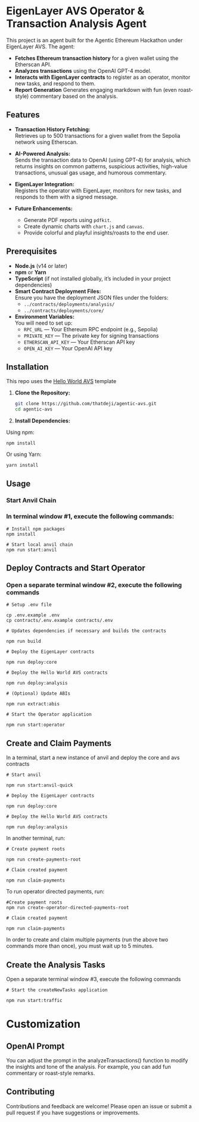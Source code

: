 # EigenLayer AVS Operator & Transaction Analysis Agent

This project is an agent built for the Agentic Ethereum Hackathon under EigenLayer AVS. The agent:

- **Fetches Ethereum transaction history** for a given wallet using the Etherscan API.
- **Analyzes transactions** using the OpenAI GPT-4 model.
- **Interacts with EigenLayer contracts** to register as an operator, monitor new tasks, and respond to them.
- **Report Generation** Generates engaging markdown with fun (even roast-style) commentary based on the analysis.

## Features

- **Transaction History Fetching:**  
  Retrieves up to 500 transactions for a given wallet from the Sepolia network using Etherscan.

- **AI-Powered Analysis:**  
  Sends the transaction data to OpenAI (using GPT-4) for analysis, which returns insights on common patterns, suspicious activities, high-value transactions, unusual gas usage, and humorous commentary.

- **EigenLayer Integration:**  
  Registers the operator with EigenLayer, monitors for new tasks, and responds to them with a signed message.

- **Future Enhancements:**
  - Generate PDF reports using `pdfkit`.
  - Create dynamic charts with `chart.js` and `canvas`.
  - Provide colorful and playful insights/roasts to the end user.

## Prerequisites

- **Node.js** (v14 or later)
- **npm** or **Yarn**
- **TypeScript** (if not installed globally, it’s included in your project dependencies)
- **Smart Contract Deployment Files:**  
  Ensure you have the deployment JSON files under the folders:
  - `../contracts/deployments/analysis/`
  - `../contracts/deployments/core/`
- **Environment Variables:**  
  You will need to set up:
  - `RPC_URL` — Your Ethereum RPC endpoint (e.g., Sepolia)
  - `PRIVATE_KEY` — The private key for signing transactions
  - `ETHERSCAN_API_KEY` — Your Etherscan API key
  - `OPEN_AI_KEY` — Your OpenAI API key

## Installation

This repo uses the [Hello World AVS](https://github.com/Layr-Labs/hello-world-avs/tree/master) template

1. **Clone the Repository:**

   ```bash
   git clone https://github.com/thatdeji/agentic-avs.git
   cd agentic-avs
   ```

2. **Install Dependencies:**

Using npm:

```
npm install
```

Or using Yarn:

```
yarn install
```

## Usage

### Start Anvil Chain

### In terminal window #1, execute the following commands:

```
# Install npm packages
npm install

# Start local anvil chain
npm run start:anvil
```

## Deploy Contracts and Start Operator

### Open a separate terminal window #2, execute the following commands

```
# Setup .env file

cp .env.example .env
cp contracts/.env.example contracts/.env

# Updates dependencies if necessary and builds the contracts

npm run build

# Deploy the EigenLayer contracts

npm run deploy:core

# Deploy the Hello World AVS contracts

npm run deploy:analysis

# (Optional) Update ABIs

npm run extract:abis

# Start the Operator application

npm run start:operator
```

## Create and Claim Payments

In a terminal, start a new instance of anvil and deploy the core and avs contracts

```
# Start anvil

npm run start:anvil-quick

# Deploy the EigenLayer contracts

npm run deploy:core

# Deploy the Hello World AVS contracts

npm run deploy:analysis
```

In another terminal, run:

```
# Create payment roots

npm run create-payments-root

# Claim created payment

npm run claim-payments
```

To run operator directed payments, run:

```
#Create payment roots
npm run create-operator-directed-payments-root

# Claim created payment

npm run claim-payments
```

In order to create and claim multiple payments (run the above two commands more than once), you must wait up to 5 minutes.

## Create the Analysis Tasks

Open a separate terminal window #3, execute the following commands

```
# Start the createNewTasks application

npm run start:traffic
```

# Customization

## OpenAI Prompt

You can adjust the prompt in the analyzeTransactions() function to modify the insights and tone of the analysis. For example, you can add fun commentary or roast-style remarks.

## Contributing

Contributions and feedback are welcome! Please open an issue or submit a pull request if you have suggestions or improvements.
